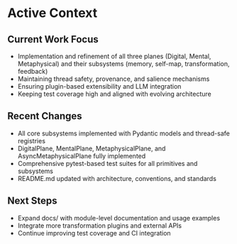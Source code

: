# Active Context

## Current Work Focus
- Implementation and refinement of all three planes (Digital, Mental, Metaphysical) and their subsystems (memory, self-map, transformation, feedback)
- Maintaining thread safety, provenance, and salience mechanisms
- Ensuring plugin-based extensibility and LLM integration
- Keeping test coverage high and aligned with evolving architecture

## Recent Changes
- All core subsystems implemented with Pydantic models and thread-safe registries
- DigitalPlane, MentalPlane, MetaphysicalPlane, and AsyncMetaphysicalPlane fully implemented
- Comprehensive pytest-based test suites for all primitives and subsystems
- README.md updated with architecture, conventions, and standards

## Next Steps
- Expand docs/ with module-level documentation and usage examples
- Integrate more transformation plugins and external APIs
- Continue improving test coverage and CI integration
